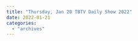 ```yaml
---
title: "Thursday, Jan 20 TBTV Daily Show 2022"
date: 2022-01-21
categories: 
  - "archives"
---
```



